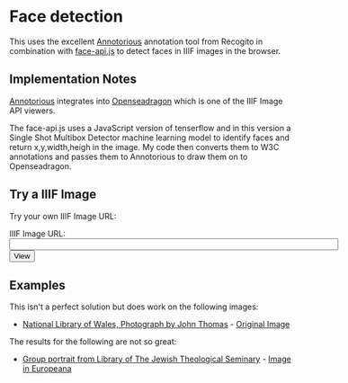 # Face detection

This uses the excellent [Annotorious](https://recogito.github.io/annotorious/) annotation tool from Recogito in combination with [face-api.js](https://itnext.io/face-api-js-javascript-api-for-face-recognition-in-the-browser-with-tensorflow-js-bcc2a6c4cf07) to detect faces in IIIF images in the browser. 

## Implementation Notes

[Annotorious](https://recogito.github.io/annotorious/) integrates into [Openseadragon](https://openseadragon.github.io/) which is one of the IIIF Image API viewers. 

The face-api.js uses a JavaScript version of tenserflow and in this version a Single Shot Multibox Detector machine learning model to identify faces and return x,y,width,heigh in the image. My code then converts them to W3C annotations and passes them to Annotorious to draw them on to Openseadragon. 

## Try a IIIF Image

Try your own IIIF Image URL: 
<form target="demo.html" method="GET">
<div class="form-group">
<label for="image_api">IIIF Image URL:</label>
<input type="text" id="image_api" name="iiif-content" size="70"/>
<button type="submit">View</button>
</div>    
</form>

## Examples

This isn't a perfect solution but does work on the following images:

 * [National Library of Wales, Photograph by John Thomas](demo.html?iiif-content=https://damsssl.llgc.org.uk/iiif/2.0/image/4670355) - [Original Image](https://viewer.library.wales/4670355)

The results for the following are not so great:

 * [Group portrait from Library of The Jewish Theological Seminary](demo.html?iiif-content=https://media.jhn.ngo/iiif/2/DC_JTSA:oai_jts_jts_38225:38225_PNT_G_01880.tif.tiff) - [Image in Europeana](https://www.europeana.eu/en/item/232/https___digitalcollections_jtsa_edu_islandora_object_jts_3A38225_datastream_TN_view__5BGroup_20portrait_5D__jpg)
